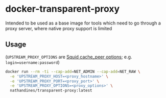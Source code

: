 # docker-transparent-proxy

Intended to be used as a base image for tools which need to go through a proxy server, where native proxy support is limited

## Usage

(`UPSTREAM_PROXY_OPTIONS` are [Squid cache_peer options](http://www.squid-cache.org/Doc/config/cache_peer/); e.g. `login=username:password`)

```sh
docker run --rm -ti --cap-add=NET_ADMIN --cap-add=NET_RAW \
  -e 'UPSTREAM_PROXY_HOST=<proxy_hostname>' \
  -e 'UPSTREAM_PROXY_PORT=<proxy_port>' \
  -e 'UPSTREAM_PROXY_OPTIONS=<proxy_options>' \
  nathandines/transparent-proxy:latest
```
